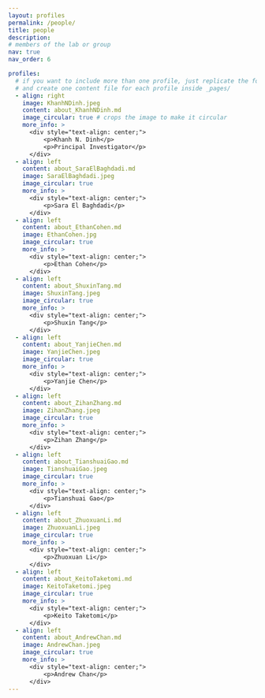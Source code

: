 ```yaml
---
layout: profiles
permalink: /people/
title: people
description: 
# members of the lab or group
nav: true
nav_order: 6

profiles:
  # if you want to include more than one profile, just replicate the following block
  # and create one content file for each profile inside _pages/
  - align: right
    image: KhanhNDinh.jpeg
    content: about_KhanhNDinh.md
    image_circular: true # crops the image to make it circular
    more_info: >
      <div style="text-align: center;">
          <p>Khanh N. Dinh</p>
          <p>Principal Investigator</p>
      </div>
  - align: left
    content: about_SaraElBaghdadi.md
    image: SaraElBaghdadi.jpeg
    image_circular: true 
    more_info: >
      <div style="text-align: center;">
          <p>Sara El Baghdadi</p>
      </div>
  - align: left
    content: about_EthanCohen.md
    image: EthanCohen.jpg
    image_circular: true 
    more_info: >
      <div style="text-align: center;">
          <p>Ethan Cohen</p>
      </div>
  - align: left
    content: about_ShuxinTang.md
    image: ShuxinTang.jpeg
    image_circular: true 
    more_info: >
      <div style="text-align: center;">
          <p>Shuxin Tang</p>
      </div>
  - align: left
    content: about_YanjieChen.md
    image: YanjieChen.jpeg
    image_circular: true 
    more_info: >
      <div style="text-align: center;">
          <p>Yanjie Chen</p>
      </div>
  - align: left
    content: about_ZihanZhang.md
    image: ZihanZhang.jpeg
    image_circular: true 
    more_info: >
      <div style="text-align: center;">
          <p>Zihan Zhang</p>
      </div>
  - align: left
    content: about_TianshuaiGao.md
    image: TianshuaiGao.jpeg
    image_circular: true 
    more_info: >
      <div style="text-align: center;">
          <p>Tianshuai Gao</p>
      </div>
  - align: left
    content: about_ZhuoxuanLi.md
    image: ZhuoxuanLi.jpeg
    image_circular: true 
    more_info: >
      <div style="text-align: center;">
          <p>Zhuoxuan Li</p>
      </div>
  - align: left
    content: about_KeitoTaketomi.md
    image: KeitoTaketomi.jpeg
    image_circular: true 
    more_info: >
      <div style="text-align: center;">
          <p>Keito Taketomi</p>
      </div>
  - align: left
    content: about_AndrewChan.md
    image: AndrewChan.jpeg
    image_circular: true 
    more_info: >
      <div style="text-align: center;">
          <p>Andrew Chan</p>
      </div>
---
```

